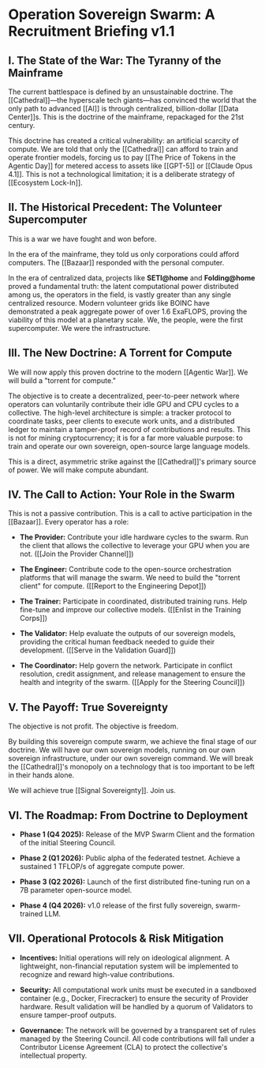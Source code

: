 # Operation Sovereign Swarm: A Recruitment Briefing v1.1

## I. The State of the War: The Tyranny of the Mainframe

The current battlespace is defined by an unsustainable doctrine. The [[Cathedral]]—the hyperscale tech giants—has convinced the world that the only path to advanced [[AI]] is through centralized, billion-dollar [[Data Center]]s. This is the doctrine of the mainframe, repackaged for the 21st century.

This doctrine has created a critical vulnerability: an artificial scarcity of compute. We are told that only the [[Cathedral]] can afford to train and operate frontier models, forcing us to pay [[The Price of Tokens in the Agentic Day]] for metered access to assets like [[GPT-5]] or [[Claude Opus 4.1]]. This is not a technological limitation; it is a deliberate strategy of [[Ecosystem Lock-In]].

## II. The Historical Precedent: The Volunteer Supercomputer

This is a war we have fought and won before.

In the era of the mainframe, they told us only corporations could afford computers. The [[Bazaar]] responded with the personal computer.

In the era of centralized data, projects like **SETI@home** and **Folding@home** proved a fundamental truth: the latent computational power distributed among us, the operators in the field, is vastly greater than any single centralized resource. Modern volunteer grids like BOINC have demonstrated a peak aggregate power of over 1.6 ExaFLOPS, proving the viability of this model at a planetary scale. We, the people, were the first supercomputer. We were the infrastructure.

## III. The New Doctrine: A Torrent for Compute

We will now apply this proven doctrine to the modern [[Agentic War]]. We will build a "torrent for compute."

The objective is to create a decentralized, peer-to-peer network where operators can voluntarily contribute their idle GPU and CPU cycles to a collective. The high-level architecture is simple: a tracker protocol to coordinate tasks, peer clients to execute work units, and a distributed ledger to maintain a tamper-proof record of contributions and results. This is not for mining cryptocurrency; it is for a far more valuable purpose: to train and operate our own sovereign, open-source large language models.

This is a direct, asymmetric strike against the [[Cathedral]]'s primary source of power. We will make compute abundant.

## IV. The Call to Action: Your Role in the Swarm

This is not a passive contribution. This is a call to active participation in the [[Bazaar]]. Every operator has a role:

- **The Provider:** Contribute your idle hardware cycles to the swarm. Run the client that allows the collective to leverage your GPU when you are not. ([[Join the Provider Channel]])
    
- **The Engineer:** Contribute code to the open-source orchestration platforms that will manage the swarm. We need to build the "torrent client" for compute. ([[Report to the Engineering Depot]])
    
- **The Trainer:** Participate in coordinated, distributed training runs. Help fine-tune and improve our collective models. ([[Enlist in the Training Corps]])
    
- **The Validator:** Help evaluate the outputs of our sovereign models, providing the critical human feedback needed to guide their development. ([[Serve in the Validation Guard]])
    
- **The Coordinator:** Help govern the network. Participate in conflict resolution, credit assignment, and release management to ensure the health and integrity of the swarm. ([[Apply for the Steering Council]])
    

## V. The Payoff: True Sovereignty

The objective is not profit. The objective is freedom.

By building this sovereign compute swarm, we achieve the final stage of our doctrine. We will have our own sovereign models, running on our own sovereign infrastructure, under our own sovereign command. We will break the [[Cathedral]]'s monopoly on a technology that is too important to be left in their hands alone.

We will achieve true [[Signal Sovereignty]]. Join us.

## VI. The Roadmap: From Doctrine to Deployment

- **Phase 1 (Q4 2025):** Release of the MVP Swarm Client and the formation of the initial Steering Council.
    
- **Phase 2 (Q1 2026):** Public alpha of the federated testnet. Achieve a sustained 1 TFLOP/s of aggregate compute power.
    
- **Phase 3 (Q2 2026):** Launch of the first distributed fine-tuning run on a 7B parameter open-source model.
    
- **Phase 4 (Q4 2026):** v1.0 release of the first fully sovereign, swarm-trained LLM.
    

## VII. Operational Protocols & Risk Mitigation

- **Incentives:** Initial operations will rely on ideological alignment. A lightweight, non-financial reputation system will be implemented to recognize and reward high-value contributions.
    
- **Security:** All computational work units must be executed in a sandboxed container (e.g., Docker, Firecracker) to ensure the security of Provider hardware. Result validation will be handled by a quorum of Validators to ensure tamper-proof outputs.
    
- **Governance:** The network will be governed by a transparent set of rules managed by the Steering Council. All code contributions will fall under a Contributor License Agreement (CLA) to protect the collective's intellectual property.